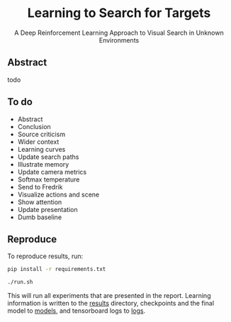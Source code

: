 <h1 align="center"> Learning to Search for Targets</h1>
<p align="center">A Deep Reinforcement Learning Approach to Visual Search in Unknown Environments</p>

## Abstract

todo

## To do

- Abstract
- Conclusion
- Source criticism
- Wider context
- Learning curves
- Update search paths
- Illustrate memory
- Update camera metrics
- Softmax temperature
- Send to Fredrik
- Visualize actions and scene
- Show attention
- Update presentation
- Dumb baseline

## Reproduce

To reproduce results, run:

```bash
pip install -r requirements.txt

./run.sh 
```

This will run all experiments that are presented in the report.
Learning information is written to the [results](./results) directory, checkpoints and the final model to [models](./models), and tensorboard logs to [logs](./logs).